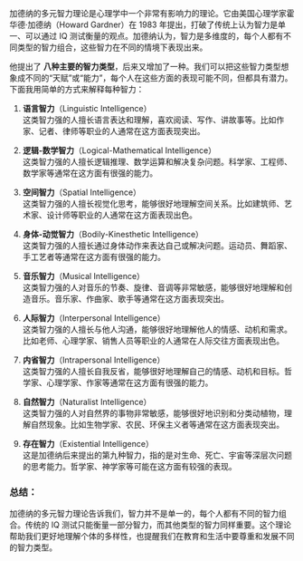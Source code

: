 加德纳的多元智力理论是心理学中一个非常有影响力的理论。它由美国心理学家霍华德·加德纳（Howard Gardner）在 1983 年提出，打破了传统上认为智力是单一、可以通过 IQ 测试衡量的观点。加德纳认为，智力是多维度的，每个人都有不同类型的智力组合，这些智力在不同的情境下表现出来。

他提出了 **八种主要的智力类型**，后来又增加了一种。我们可以把这些智力类型想象成不同的“天赋”或“能力”，每个人在这些方面的表现可能不同，但都具有潜力。下面我用简单的方式来解释每种智力：

1. **语言智力**（Linguistic Intelligence）  
   这类智力强的人擅长语言表达和理解，喜欢阅读、写作、讲故事等。比如作家、记者、律师等职业的人通常在这方面表现突出。

2. **逻辑-数学智力**（Logical-Mathematical Intelligence）  
   这类智力强的人擅长逻辑推理、数学运算和解决复杂问题。科学家、工程师、数学家等通常在这方面有很强的能力。

3. **空间智力**（Spatial Intelligence）  
   这类智力强的人擅长视觉化思考，能够很好地理解空间关系。比如建筑师、艺术家、设计师等职业的人通常在这方面表现出色。

4. **身体-动觉智力**（Bodily-Kinesthetic Intelligence）  
   这类智力强的人擅长通过身体动作来表达自己或解决问题。运动员、舞蹈家、手工艺者等通常在这方面有很强的能力。

5. **音乐智力**（Musical Intelligence）  
   这类智力强的人对音乐的节奏、旋律、音调等非常敏感，能够很好地理解和创造音乐。音乐家、作曲家、歌手等通常在这方面表现突出。

6. **人际智力**（Interpersonal Intelligence）  
   这类智力强的人擅长与他人沟通，能够很好地理解他人的情感、动机和需求。比如老师、心理学家、销售人员等职业的人通常在人际交往方面表现出色。

7. **内省智力**（Intrapersonal Intelligence）  
   这类智力强的人擅长自我反省，能够很好地理解自己的情感、动机和目标。哲学家、心理学家、作家等通常在这方面有很强的能力。

8. **自然智力**（Naturalist Intelligence）  
   这类智力强的人对自然界的事物非常敏感，能够很好地识别和分类动植物，理解自然现象。比如生物学家、农民、环保主义者等通常在这方面表现突出。

9. **存在智力**（Existential Intelligence）  
   这是加德纳后来提出的第九种智力，指的是对生命、死亡、宇宙等深层次问题的思考能力。哲学家、神学家等可能在这方面有较强的表现。

### 总结：

加德纳的多元智力理论告诉我们，智力并不是单一的，每个人都有不同的智力组合。传统的 IQ 测试只能衡量一部分智力，而其他类型的智力同样重要。这个理论帮助我们更好地理解个体的多样性，也提醒我们在教育和生活中要尊重和发展不同的智力类型。
